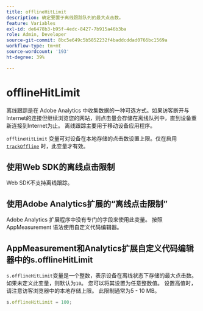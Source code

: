 ```yaml
---
title: offlineHitLimit
description: 确定要置于离线跟踪队列的最大点击数。
feature: Variables
exl-id: de6478b3-b95f-4edc-8427-7b915a46b3ba
role: Admin, Developer
source-git-commit: 8bc5e649c5b5852232f4baddcddad0766bc1569a
workflow-type: tm+mt
source-wordcount: '193'
ht-degree: 39%

---
```


# offlineHitLimit

离线跟踪是在 Adobe Analytics 中收集数据的一种可选方式。如果访客断开与Internet的连接但继续浏览您的网站，则点击量会存储在离线队列中，直到设备重新连接到Internet为止。 离线跟踪主要用于移动设备应用程序。

`offlineHitLimit` 变量可对设备在本地存储的点击数设置上限。仅在启用 [`trackOffline`](trackoffline.md) 时，此变量才有效。

## 使用Web SDK的离线点击限制

Web SDK不支持离线跟踪。

## 使用Adobe Analytics扩展的“离线点击限制”

Adobe Analytics 扩展程序中没有专门的字段来使用此变量。 按照 AppMeasurement 语法使用自定义代码编辑器。

## AppMeasurement和Analytics扩展自定义代码编辑器中的s.offlineHitLimit

`s.offlineHitLimit`变量是一个整数，表示设备在离线状态下存储的最大点击数。 如果未定义此变量，则默认为`10`。 您可以将其设置为任意整数值。 设置高值时，请注意访客浏览器中的本地存储上限。 此限制通常为5 - 10 MB。

```js
s.offlineHitLimit = 100;
```
